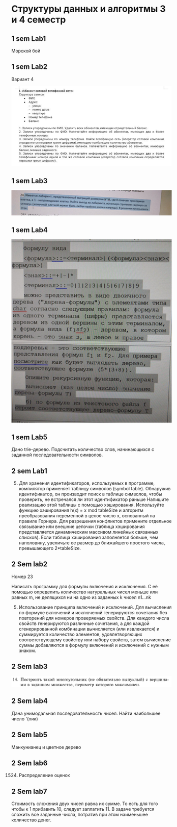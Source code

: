 # Структуры данных и алгоритмы 3 и 4 семестр

## 1 sem Lab1

Морской бой

## 1 sem Lab2

Вариант 4

![task](1sem_lab2/task.jpg)


## 1 sem Lab3

![task](1sem_lab3/task.jpg)

## 1 sem Lab4

![task](1sem_lab4/task.jpg)

## 1 sem Lab5

Дано trie-дерево. Подсчитать количество слов, начинающихся с заданной последовательности символов.

## 2 sem Lab1

5. Для хранения идентификаторов, используемых в программе, компилятор применяет таблицу 
символов (symbol table). Обнаружив идентификатор, он производит поиск в таблице символов, 
чтобы проверить, не встречался ли этот идентификатор раньше Напишите реализацию этой 
таблицы с помощью хэширования. Используйте функцию хэширования h(x) = x mod tableSize и 
алгоритм преобразования переменной в целое число x, основанный на правиле Горнера. Для 
разрешения конфликтов примените отдельное связывание или внешние цепочки (таблица 
хэширования представляется динамическим массивом линейных связанных списков). Если 
таблица хэширования заполняется больше, чем наполовину, увеличьте ее размер до ближайшего 
простого числа, превышающего 2*tableSize.

## 2 Sem lab2

Номер 23

Написать программу для формулы включения и исключения. 
С её помощью определить количество натуральных чисел меньше или равных m, 
не делящихся ни на одно из заданных  k чисел  n1...nk


5.	Использование принципа включений и исключений.
Для вычисления по формуле включений и исключений генерируются сочетания без повторений 
для номеров проверяемых свойств. Для каждого числа свойств генерируются различные сочетания, 
а для каждой сгенерированной комбинации вычисляется (или извлекается) и суммируется количество 
элементов, удовлетворяющих соответствующему свойству или набору свойств, затем вычисление суммы 
добавляются в формулу включений и исключений с нужным знаком.

## 2 Sem lab3

![task](2sem_lab3/task.jpg)

## 2 Sem lab4

Дана унимодальная последовательность чисел. Найти наибольшее число '(пик)

## 2 Sem lab5

Манкунианец и цветное дерево

## 2 Sem lab6

1524. Распределение оценок

## 2 Sem lab7

Стоимость сложения двух чисел равна их сумме. То есть для того чтобы к 1 прибавить 10, следует заплатить 11. В задаче требуется сложить все заданные числа, потратив при этом наименьшее количество денег.

